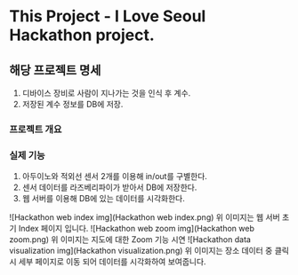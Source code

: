 # This Project - I Love Seoul Hackathon project.

## 해당 프로젝트 명세 

1. 디바이스 장비로 사람이 지나가는 것을 인식 후 계수.
2. 저장된 계수 정보를 DB에 저장.


### 프로젝트 개요



### 실제 기능


1. 아두이노와 적외선 센서 2개를 이용해 in/out를 구별한다.
2. 센서 데이터를 라즈베리파이가 받아서 DB에 저장한다.
3. 웹 서버를 이용해 DB에 있는 데이터를 시각화한다.


![Hackathon web index img](Hackathon web index.png)
위 이미지는 웹 서버 초기 Index 페이지 입니다.
![Hackathon web zoom img](Hackathon web zoom.png)
위 이미지는 지도에 대한 Zoom 기능 시연
![Hackathon data visualization img](Hackathon visualization.png)
위 이미지는 장소 데이터 중 클릭시 세부 페이지로 이동 되어 데이터를 시각화하여 보여줍니다.




